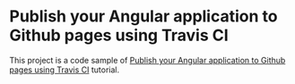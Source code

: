# Publish your Angular application to Github pages using Travis CI
This project is a code sample of [Publish your Angular application to Github pages using Travis CI](https://medium.com/@farhang.darzi/publish-your-angular-application-to-github-pages-using-travis-ci-22f69aa3d6fe) tutorial.
